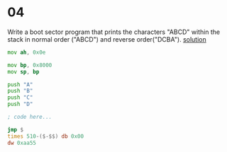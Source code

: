 # 04

Write a boot sector program that prints the characters "ABCD" within the stack in normal order ("ABCD") and reverse order("DCBA").
[solution](./stack.asm)
```asm
mov ah, 0x0e

mov bp, 0x8000
mov sp, bp

push "A"
push "B"
push "C"
push "D"

; code here...

jmp $
times 510-($-$$) db 0x00
dw 0xaa55
```